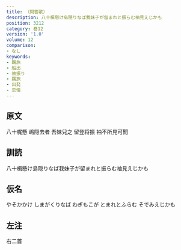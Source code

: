 ```yaml
---
title: （問答歌）
description: 八十楫懸け島隠りなば我妹子が留まれと振らむ袖見えじかも
position: 3212
category: 巻12
version: '1.0'
volume: 12
comparison:
- なし
keywords:
- 羈旅
- 船出
- 袖振り
- 羈旅
- 出発
- 恋情
---
```


## 原文

八十梶懸 嶋隠去者 吾妹兒之 留登将振 袖不所見可聞

## 訓読

八十楫懸け島隠りなば我妹子が留まれと振らむ袖見えじかも

## 仮名

やそかかけ しまがくりなば わぎもこが とまれとふらむ そでみえじかも

## 左注

右二首
